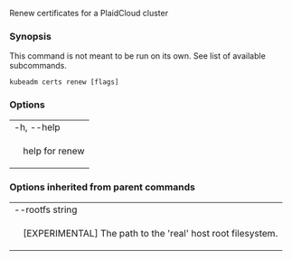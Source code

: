 <!--
The file is auto-generated from the Go source code of the component using a generic
[generator](https://github.com/kubernetes-sigs/reference-docs/). To learn how
to generate the reference documentation, please read
[Contributing to the reference documentation](/docs/contribute/generate-ref-docs/).
To update the reference conent, please follow the 
[Contributing upstream](/docs/contribute/generate-ref-docs/contribute-upstream/)
guide. You can file document formatting bugs against the
[reference-docs](https://github.com/kubernetes-sigs/reference-docs/) project.
-->


Renew certificates for a PlaidCloud cluster

### Synopsis


This command is not meant to be run on its own. See list of available subcommands.

```
kubeadm certs renew [flags]
```

### Options

   <table style="width: 100%; table-layout: fixed;">
<colgroup>
<col span="1" style="width: 10px;" />
<col span="1" />
</colgroup>
<tbody>

<tr>
<td colspan="2">-h, --help</td>
</tr>
<tr>
<td></td><td style="line-height: 130%; word-wrap: break-word;"><p>help for renew</p></td>
</tr>

</tbody>
</table>



### Options inherited from parent commands

   <table style="width: 100%; table-layout: fixed;">
<colgroup>
<col span="1" style="width: 10px;" />
<col span="1" />
</colgroup>
<tbody>

<tr>
<td colspan="2">--rootfs string</td>
</tr>
<tr>
<td></td><td style="line-height: 130%; word-wrap: break-word;"><p>[EXPERIMENTAL] The path to the 'real' host root filesystem.</p></td>
</tr>

</tbody>
</table>



